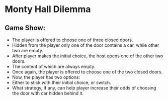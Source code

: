 # Monty Hall Dilemma

## Game Show:
* The player is offered to choose one of three closed doors.
* Hidden from the player only one of the door contains a car, while other two are empty.
* After player makes the initial choice, the host opens one of the other two doors.
* The content of which are always empty.
* Once again, the player is offered to choose one of the two closed doors.
* Now, the player has two options:
* Either to stick with their initial choice, or switch.
* What strategy, if any, can help player increase their odds of choosing the door with car hidden behind it.
  
  
  


